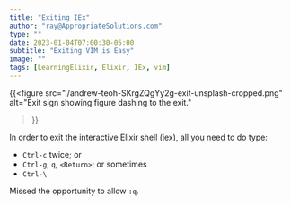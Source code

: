 ```yaml
---
title: "Exiting IEx"
author: "ray@AppropriateSolutions.com"
type: ""
date: 2023-01-04T07:00:30-05:00
subtitle: "Exiting VIM is Easy"
image: ""
tags: [LearningElixir, Elixir, IEx, vim]
---
```


{{<figure
  src="./andrew-teoh-SKrgZQgYy2g-exit-unsplash-cropped.png"
  alt="Exit sign showing figure dashing to the exit."
>}}

In order to exit the interactive Elixir shell (iex), all you need to do type:
- `Ctrl-c` twice; or
- `Ctrl-g`, `q`, `<Return>`; or sometimes
- `Ctrl-\`

Missed the opportunity to allow `:q`.
